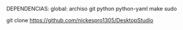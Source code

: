 DEPENDENCIAS:
    global: archiso git python python-yaml make sudo


git clone https://github.com/nickespro1305/DesktopStudio